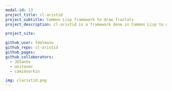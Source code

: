 ```yaml
---
modal-id: 13
project_title: cl-aristid
project_subtitle: Common Lisp framework to draw fractals
project_description: cl-aristid is a framework done in Common Lisp to draw Lindenmayer Systems. You can define different L-systems rules and symbols and then output the whole fractal to a svg

project_site:

github_user: fdelmazo
github_repo: cl-aristid
github_pages:
github_collaborators:
  - JDSanto
  - anitasec
  - camidvorkin

img: claristid.png
---
```

